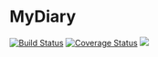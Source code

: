 # MyDiary
[![Build Status](https://travis-ci.org/UggoPrince/MyDiary.svg?branch=develop-APIendpoint-GetADiaryEntry)](https://travis-ci.org/UggoPrince/MyDiary) <a href='https://coveralls.io/github/UggoPrince/MyDiarybranch=develop-APIendpoint-GetADiaryEntry'><img src='https://coveralls.io/repos/github/UggoPrince/MyDiary/badge.svg?branch=develop-APIendpoint-GetADiaryEntry' alt='Coverage Status' /></a> <a href="https://codeclimate.com/github/UggoPrince/MyDiary/test_coverage"><img src="https://api.codeclimate.com/v1/badges/cd2bf5a44988d893158c/test_coverage" /></a>
